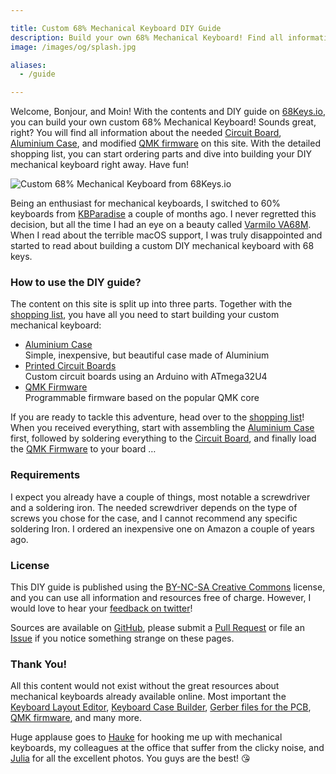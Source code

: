 ```yaml
---

title: Custom 68% Mechanical Keyboard DIY Guide
description: Build your own 68% Mechanical Keyboard! Find all information about the Circuit Board, Aluminium Case, and QMK Firmware. A complete shopping list helps you with ordering all parts, and a detailed DIY guide with photos supports you in building your own keyboard!
image: /images/og/splash.jpg

aliases:
  - /guide

---
```


Welcome, Bonjour, and Moin! With the contents and DIY guide on [68Keys.io][1], you can build your own custom 68% Mechanical Keyboard! Sounds great, right? You will find all information about the needed [Circuit Board][2], [Aluminium Case][3], and modified [QMK firmware][4] on this site. With the detailed shopping list, you can start ordering parts and dive into building your DIY mechanical keyboard right away. Have fun!

![Custom 68% Mechanical Keyboard from 68Keys.io](/images/intro.jpg)

Being an enthusiast for mechanical keyboards, I switched to 60% keyboards from [KBParadise][5] a couple of months ago. I never regretted this decision, but all the time I had an eye on a beauty called [Varmilo VA68M][6]. When I read about the terrible macOS support, I was truly disappointed and started to read about building a custom DIY mechanical keyboard with 68 keys.

### How to use the DIY guide?

The content on this site is split up into three parts. Together with the [shopping list][7], you have all you need to start building your custom mechanical keyboard:

- [Aluminium Case][3]\
  <span>Simple, inexpensive, but beautiful case made of Aluminium</span>
- [Printed Circuit Boards][2]\
  <span>Custom circuit boards using an Arduino with ATmega32U4</span>
- [QMK Firmware][4]\
  <span>Programmable firmware based on the popular QMK core</span>

If you are ready to tackle this adventure, head over to the [shopping list][7]! When you received everything, start with assembling the [Aluminium Case][3] first, followed by soldering everything to the [Circuit Board][2], and finally load the [QMK Firmware][4] to your board&nbsp;…

### Requirements

I expect you already have a couple of things, most notable a screwdriver and a soldering iron. The needed screwdriver depends on the type of screws you chose for the case, and I cannot recommend any specific soldering Iron. I ordered an inexpensive one on Amazon a couple of years ago.

### License

This DIY guide is published using the [BY-NC-SA Creative Commons][8] license, and you can use all information and resources free of charge. However, I would love to hear your [feedback on twitter][9]!

Sources are available on [GitHub][10], please submit a [Pull Request][11] or file an [Issue][12] if you notice something strange on these pages.

### Thank You!

All this content would not exist without the great resources about mechanical keyboards already available online. Most important the [Keyboard Layout Editor][13], [Keyboard Case Builder][14], [Gerber files for the PCB][15], [QMK firmware][16], and many more.

Huge applause goes to [Hauke][17] for hooking me up with mechanical keyboards, my colleagues at the office that suffer from the clicky noise, and [Julia][18] for all the excellent photos. You guys are the best! 😘

[1]: /
[2]: /guide/board/
[3]: /guide/case/
[4]: /guide/firmware/
[5]: http://www.kbp.com.tw/
[6]: http://en.varmilo.com/
[7]: /parts
[8]: https://github.com/sbstjn/68Keys.io/blob/master/LICENSE.md
[9]: https://twitter.com/68keys
[10]: https://github.com/sbstjn/68keys.io
[11]: https://github.com/sbstjn/68keys.io/pulls
[12]: https://github.com/sbstjn/68keys.io/issues
[13]: http://www.keyboard-layout-editor.com/
[14]: http://builder.swillkb.com/
[15]: https://68keys.io/files/pcb.zip
[16]: https://github.com/sbstjn/qmk_firmware/tree/master/keyboards/68keys
[17]: https://twitter.com/einjungeauskiel
[18]: http://julia-kestner.de
